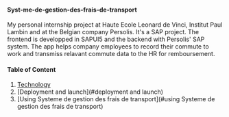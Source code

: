 #### Syst-me-de-gestion-des-frais-de-transport
My personal internship project at Haute Ecole Leonard de Vinci, Institut Paul Lambin and at the Belgian company Persolis. It's a SAP project. The frontend is developped in SAPUI5 and the backend with Persolis' SAP system. The app helps company employees to record their commute to work and transmiss relavant commute data to the HR for remboursement. 

#### Table of Content
1. [Technology](#technology)
2. [Deployment and launch](#deployment and launch)
3. [Using Systeme de gestion des frais de transport](#using Systeme de gestion des frais de transport)

